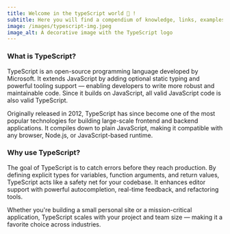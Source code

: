 ```yaml
---
title: Welcome in the typeScript world 💊 !
subtitle: Here you will find a compendium of knowledge, links, examples and everything you need to know.
image: /images/typescript-img.jpeg
image_alt: A decorative image with the TypeScript logo
---
```


### What is TypeScript?
TypeScript is an open-source programming language developed by Microsoft. It extends JavaScript by adding optional static typing and powerful tooling support — enabling developers to write more robust and maintainable code. Since it builds on JavaScript, all valid JavaScript code is also valid TypeScript.

Originally released in 2012, TypeScript has since become one of the most popular technologies for building large-scale frontend and backend applications. It compiles down to plain JavaScript, making it compatible with any browser, Node.js, or JavaScript-based runtime.

### Why use TypeScript?
The goal of TypeScript is to catch errors before they reach production. By defining explicit types for variables, function arguments, and return values, TypeScript acts like a safety net for your codebase. It enhances editor support with powerful autocompletion, real-time feedback, and refactoring tools.

Whether you're building a small personal site or a mission-critical application, TypeScript scales with your project and team size — making it a favorite choice across industries.
